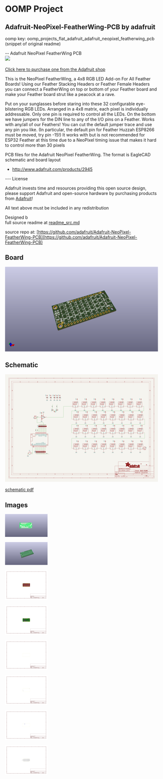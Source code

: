 # OOMP Project  
## Adafruit-NeoPixel-FeatherWing-PCB  by adafruit  
  
oomp key: oomp_projects_flat_adafruit_adafruit_neopixel_featherwing_pcb  
(snippet of original readme)  
  
-- Adafruit NeoPixel FeatherWing PCB  
<a href="http://www.adafruit.com/products/2945"><img src="assets/image.jpg?raw=true" width="500px"><br/>  
Click here to purchase one from the Adafruit shop</a>  
  
This is the NeoPixel FeatherWing, a 4x8 RGB LED Add-on For All Feather Boards! Using our Feather Stacking Headers or Feather Female Headers you can connect a FeatherWing on top or bottom of your Feather board and make your Feather board strut like a peacock at a rave.  
  
Put on your sunglasses before staring into these 32 configurable eye-blistering RGB LEDs. Arranged in a 4x8 matrix, each pixel is individually addressable. Only one pin is required to control all the LEDs. On the bottom we have jumpers for the DIN line to any of the I/O pins on a Feather.  Works with any/all of our Feathers! You can cut the default jumper trace and use any pin you like. (In particular, the default pin for Feather Huzzah ESP8266 must be moved, try pin -15!) It works with but is not recommended for ESP32 Feather at this time due to a NeoPixel timing issue that makes it hard to control more than 30 pixels  
  
PCB files for the Adafruit NeoPixel FeatherWing. The format is EagleCAD schematic and board layout  
- http://www.adafruit.com/products/2945  
  
--- License  
  
Adafruit invests time and resources providing this open source design, please support Adafruit and open-source hardware by purchasing products from [Adafruit](https://www.adafruit.com)!  
  
All text above must be included in any redistribution  
  
Designed b  
  full source readme at [readme_src.md](readme_src.md)  
  
source repo at: [https://github.com/adafruit/Adafruit-NeoPixel-FeatherWing-PCB](https://github.com/adafruit/Adafruit-NeoPixel-FeatherWing-PCB)  
## Board  
  
[![working_3d.png](working_3d_600.png)](working_3d.png)  
## Schematic  
  
[![working_schematic.png](working_schematic_600.png)](working_schematic.png)  
  
[schematic pdf](working_schematic.pdf)  
## Images  
  
[![working_3D_bottom.png](working_3D_bottom_140.png)](working_3D_bottom.png)  
  
[![working_3D_top.png](working_3D_top_140.png)](working_3D_top.png)  
  
[![working_assembly_page_01.png](working_assembly_page_01_140.png)](working_assembly_page_01.png)  
  
[![working_assembly_page_02.png](working_assembly_page_02_140.png)](working_assembly_page_02.png)  
  
[![working_assembly_page_03.png](working_assembly_page_03_140.png)](working_assembly_page_03.png)  
  
[![working_assembly_page_04.png](working_assembly_page_04_140.png)](working_assembly_page_04.png)  
  
[![working_assembly_page_05.png](working_assembly_page_05_140.png)](working_assembly_page_05.png)  
  
[![working_assembly_page_06.png](working_assembly_page_06_140.png)](working_assembly_page_06.png)  
